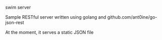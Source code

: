 swim server

Sample RESTful server written using golang and github.com/ant0ine/go-json-rest

At the moment, it serves a static JSON file

